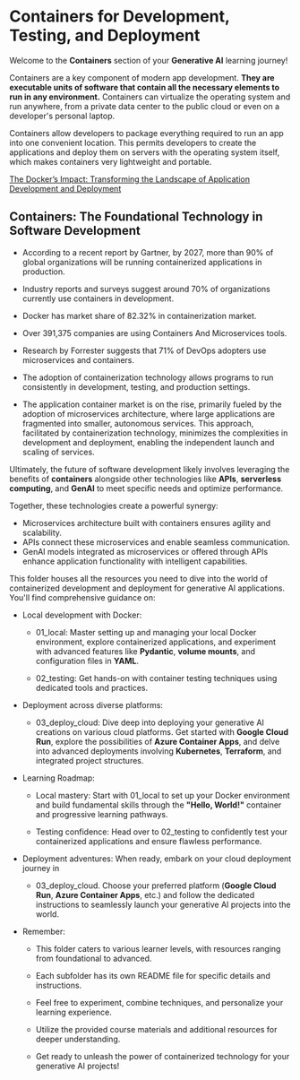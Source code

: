 # Containers for Development, Testing, and Deployment

Welcome to the **Containers** section of your **Generative AI** learning journey!

Containers are a key component of modern app development. **They are executable units of software that contain all the necessary elements to run in any environment.** Containers can virtualize the operating system and run anywhere, from a private data center to the public cloud or even on a developer's personal laptop. 

Containers allow developers to package everything required to run an app into one convenient location. This permits developers to create the applications and deploy them on servers with the operating system itself, which makes containers very lightweight and portable.

[The Docker’s Impact: Transforming the Landscape of Application Development and Deployment](https://blog.stackademic.com/the-dockers-impact-transforming-the-landscape-of-application-development-and-deployment-7116d4c86bee)

## Containers: The Foundational Technology in Software Development

* According to a recent report by Gartner, by 2027, more than 90% of global organizations will be running containerized applications in production.

* Industry reports and surveys suggest around 70% of organizations currently use containers in development.

* Docker has market share of 82.32% in containerization market.

* Over 391,375 companies are using Containers And Microservices tools.

* Research by Forrester suggests that 71% of DevOps adopters use microservices and containers.

* The adoption of containerization technology allows programs to run consistently in development, testing, and production settings.

* The application container market is on the rise, primarily fueled by the adoption of microservices architecture, where large applications are fragmented into smaller, autonomous services. This approach, facilitated by containerization technology, minimizes the complexities in development and deployment, enabling the independent launch and scaling of services.

Ultimately, the future of software development likely involves leveraging the benefits of **containers** alongside other technologies like **APIs**, **serverless computing**, and **GenAI** to meet specific needs and optimize performance.

Together, these technologies create a powerful synergy:

* Microservices architecture built with containers ensures agility and scalability.
* APIs connect these microservices and enable seamless communication.
* GenAI models integrated as microservices or offered through APIs enhance application functionality with intelligent capabilities.

This folder houses all the resources you need to dive into the world of containerized development and deployment for generative AI applications. You'll find comprehensive guidance on:

* Local development with Docker:

    * 01_local: Master setting up and managing your local Docker environment, explore containerized applications, and experiment with advanced features like **Pydantic**, **volume mounts**, and configuration files in **YAML**.

    * 02_testing: Get hands-on with container testing techniques using dedicated tools and practices.

* Deployment across diverse platforms:

    * 03_deploy_cloud: Dive deep into deploying your generative AI creations on various cloud platforms. Get started with **Google Cloud Run**, explore the possibilities of **Azure Container Apps**, and delve into advanced deployments involving **Kubernetes**, **Terraform**, and integrated project structures.

* Learning Roadmap:

    * Local mastery: Start with 01_local to set up your Docker environment and build fundamental skills through the **"Hello, World!"** container and progressive learning pathways.

    * Testing confidence: Head over to 02_testing to confidently test your containerized applications and ensure flawless performance.

* Deployment adventures: When ready, embark on your cloud deployment journey in 

    * 03_deploy_cloud. Choose your preferred platform (**Google Cloud Run**, **Azure Container Apps**, etc.) and follow the dedicated instructions to seamlessly launch your generative AI projects into the world.

* Remember:

    * This folder caters to various learner levels, with resources ranging from foundational to advanced.

    * Each subfolder has its own README file for specific details and instructions.

    * Feel free to experiment, combine techniques, and personalize your learning experience.

    * Utilize the provided course materials and additional resources for deeper understanding.

    * Get ready to unleash the power of containerized technology for your generative AI projects!
